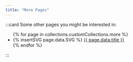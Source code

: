 ```yaml
---
title: "More Pages"
---
```


:::card
Some other pages you might be interested in:
<ul class="more-pages-container">
{% for page in collections.customCollections.more %}
<li>{% insertSVG page.data.SVG %} <a href="{{ page.url }}">{{ page.data.title }}</a></li>
{% endfor %}
</ul>
:::